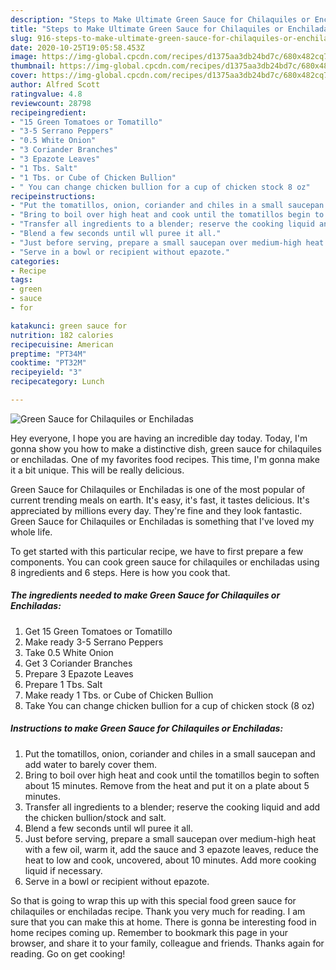 ```yaml
---
description: "Steps to Make Ultimate Green Sauce for Chilaquiles or Enchiladas"
title: "Steps to Make Ultimate Green Sauce for Chilaquiles or Enchiladas"
slug: 916-steps-to-make-ultimate-green-sauce-for-chilaquiles-or-enchiladas
date: 2020-10-25T19:05:58.453Z
image: https://img-global.cpcdn.com/recipes/d1375aa3db24bd7c/680x482cq70/green-sauce-for-chilaquiles-or-enchiladas-recipe-main-photo.jpg
thumbnail: https://img-global.cpcdn.com/recipes/d1375aa3db24bd7c/680x482cq70/green-sauce-for-chilaquiles-or-enchiladas-recipe-main-photo.jpg
cover: https://img-global.cpcdn.com/recipes/d1375aa3db24bd7c/680x482cq70/green-sauce-for-chilaquiles-or-enchiladas-recipe-main-photo.jpg
author: Alfred Scott
ratingvalue: 4.8
reviewcount: 28798
recipeingredient:
- "15 Green Tomatoes or Tomatillo"
- "3-5 Serrano Peppers"
- "0.5 White Onion"
- "3 Coriander Branches"
- "3 Epazote Leaves"
- "1 Tbs. Salt"
- "1 Tbs. or Cube of Chicken Bullion"
- " You can change chicken bullion for a cup of chicken stock 8 oz"
recipeinstructions:
- "Put the tomatillos, onion, coriander and chiles in a small saucepan and add water to barely cover them."
- "Bring to boil over high heat and cook until the tomatillos begin to soften about 15 minutes. Remove from the heat and put it on a plate about 5 minutes."
- "Transfer all ingredients to a blender; reserve the cooking liquid and add the chicken bullion/stock and salt."
- "Blend a few seconds until wll puree it all."
- "Just before serving, prepare a small saucepan over medium-high heat with a few oil, warm it, add the sauce and 3 epazote leaves, reduce the heat to low and cook, uncovered, about 10 minutes. Add more cooking liquid if necessary."
- "Serve in a bowl or recipient without epazote."
categories:
- Recipe
tags:
- green
- sauce
- for

katakunci: green sauce for 
nutrition: 182 calories
recipecuisine: American
preptime: "PT34M"
cooktime: "PT32M"
recipeyield: "3"
recipecategory: Lunch

---
```



![Green Sauce for Chilaquiles or Enchiladas](https://img-global.cpcdn.com/recipes/d1375aa3db24bd7c/680x482cq70/green-sauce-for-chilaquiles-or-enchiladas-recipe-main-photo.jpg)

Hey everyone, I hope you are having an incredible day today. Today, I'm gonna show you how to make a distinctive dish, green sauce for chilaquiles or enchiladas. One of my favorites food recipes. This time, I'm gonna make it a bit unique. This will be really delicious.

Green Sauce for Chilaquiles or Enchiladas is one of the most popular of current trending meals on earth. It's easy, it's fast, it tastes delicious. It's appreciated by millions every day. They're fine and they look fantastic. Green Sauce for Chilaquiles or Enchiladas is something that I've loved my whole life.




To get started with this particular recipe, we have to first prepare a few components. You can cook green sauce for chilaquiles or enchiladas using 8 ingredients and 6 steps. Here is how you cook that.

<!--inarticleads1-->

##### The ingredients needed to make Green Sauce for Chilaquiles or Enchiladas:

1. Get 15 Green Tomatoes or Tomatillo
1. Make ready 3-5 Serrano Peppers
1. Take 0.5 White Onion
1. Get 3 Coriander Branches
1. Prepare 3 Epazote Leaves
1. Prepare 1 Tbs. Salt
1. Make ready 1 Tbs. or Cube of Chicken Bullion
1. Take  You can change chicken bullion for a cup of chicken stock (8 oz)




<!--inarticleads2-->

##### Instructions to make Green Sauce for Chilaquiles or Enchiladas:

1. Put the tomatillos, onion, coriander and chiles in a small saucepan and add water to barely cover them.
1. Bring to boil over high heat and cook until the tomatillos begin to soften about 15 minutes. Remove from the heat and put it on a plate about 5 minutes.
1. Transfer all ingredients to a blender; reserve the cooking liquid and add the chicken bullion/stock and salt.
1. Blend a few seconds until wll puree it all.
1. Just before serving, prepare a small saucepan over medium-high heat with a few oil, warm it, add the sauce and 3 epazote leaves, reduce the heat to low and cook, uncovered, about 10 minutes. Add more cooking liquid if necessary.
1. Serve in a bowl or recipient without epazote.




So that is going to wrap this up with this special food green sauce for chilaquiles or enchiladas recipe. Thank you very much for reading. I am sure that you can make this at home. There is gonna be interesting food in home recipes coming up. Remember to bookmark this page in your browser, and share it to your family, colleague and friends. Thanks again for reading. Go on get cooking!
